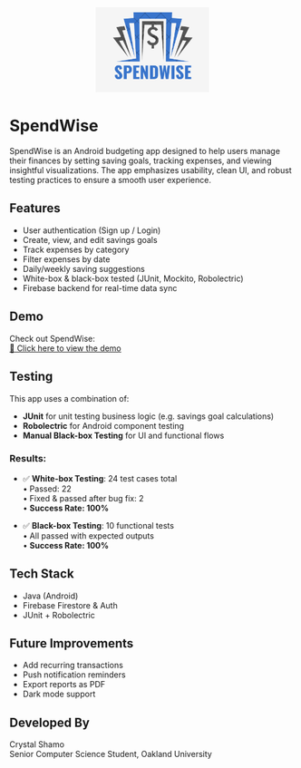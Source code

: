 <p align="center">
  <img src="logo.png" alt="SpendWise Logo" width="200"/>
</p>

# SpendWise

SpendWise is an Android budgeting app designed to help users manage their finances by setting saving goals, tracking expenses, and viewing insightful visualizations. The app emphasizes usability, clean UI, and robust testing practices to ensure a smooth user experience.

##  Features

- User authentication (Sign up / Login)
- Create, view, and edit savings goals
- Track expenses by category
- Filter expenses by date
- Daily/weekly saving suggestions
- White-box & black-box tested (JUnit, Mockito, Robolectric)
- Firebase backend for real-time data sync

##  Demo

Check out SpendWise:  
[🔗 Click here to view the demo](https://www.youtube.com/watch?v=oMcLRwakeI4&t=36s)

##  Testing

This app uses a combination of:
- **JUnit** for unit testing business logic (e.g. savings goal calculations)
- **Robolectric** for Android component testing
- **Manual Black-box Testing** for UI and functional flows

### Results:
- ✅ **White-box Testing**: 24 test cases total  
  • Passed: 22  
  • Fixed & passed after bug fix: 2  
  • **Success Rate: 100%**

- ✅ **Black-box Testing**: 10 functional tests  
  • All passed with expected outputs  
  • **Success Rate: 100%**

##  Tech Stack

- Java (Android)
- Firebase Firestore & Auth
- JUnit + Robolectric


##  Future Improvements

- Add recurring transactions
- Push notification reminders
- Export reports as PDF
- Dark mode support

##  Developed By

Crystal Shamo  
Senior Computer Science Student, Oakland University  
